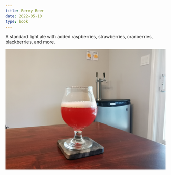 ```yaml
---
title: Berry Beer
date: 2022-05-10
type: book
---
```


A standard light ale with added raspberries, strawberries, cranberries, blackberries, and more.

![screen reader text](berry.jpg "caption")
